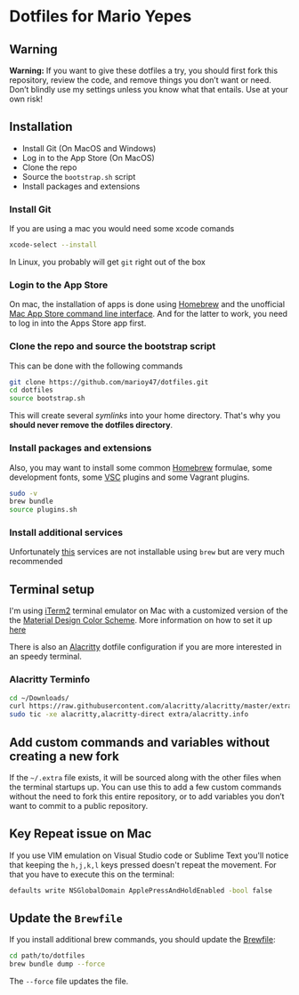 # Dotfiles for Mario Yepes

## Warning

**Warning:** If you want to give these dotfiles a try, you should first fork this repository, review the code, and remove things you don’t want or need. Don’t blindly use my settings unless you know what that entails. Use at your own risk!

## Installation

- Install Git (On MacOS and Windows)
- Log in to the App Store (On MacOS)
- Clone the repo
- Source the `bootstrap.sh` script
- Install packages and extensions

### Install Git

If you are using a mac you would need some xcode comands

```bash
xcode-select --install
```

In Linux, you probably will get `git` right out of the box

### Login to the App Store

On mac, the installation of apps is done using [Homebrew](https://brew.sh/) and the unofficial [Mac App Store command line interface](https://github.com/mas-cli/mas). And for the latter to work, you need to log in into the Apps Store app first.

### Clone the repo and source the bootstrap script

This can be done with the following commands

```bash
git clone https://github.com/marioy47/dotfiles.git
cd dotfiles
source bootstrap.sh
```

This will create several _symlinks_ into your home directory. That's why you **should never remove the dotfiles directory**.

### Install packages and extensions

Also, you may want to install some common [Homebrew](http://brew.sh/) formulae, some development fonts, some [VSC](https://code.visualstudio.com) plugins and some Vagrant plugins.

```bash
sudo -v
brew bundle
source plugins.sh
```

### Install additional services

Unfortunately [this](http://www.gingerbeardman.com/services/) services are not installable using `brew` but are very much recommended

## Terminal setup

I'm using [iTerm2](https://www.iterm2.com) terminal emulator on Mac with a customized version of the the [Material Design Color Scheme](https://github.com/MartinSeeler/iterm2-material-design). More information on how to set it up [here](http://iterm2colorschemes.com/)

There is also an [Alacritty](https://github.com/alacritty/alacritty/) dotfile configuration if you are more interested in an speedy terminal.

### Alacritty Terminfo

```bash
cd ~/Downloads/
curl https://raw.githubusercontent.com/alacritty/alacritty/master/extra/alacritty.info -O
sudo tic -xe alacritty,alacritty-direct extra/alacritty.info
```

## Add custom commands and variables without creating a new fork

If the `~/.extra` file exists, it will be sourced along with the other files when the terminal startups up. You can use this to add a few custom commands without the need to fork this entire repository, or to add variables you don’t want to commit to a public repository.

## Key Repeat issue on Mac

If you use VIM emulation on Visual Studio code or Sublime Text you'll notice that keeping the `h,j,k,l` keys pressed doesn't repeat the movement. For that you have to execute this on the terminal:

```bash
defaults write NSGlobalDomain ApplePressAndHoldEnabled -bool false
```

## Update the `Brewfile`

If you install additional brew commands, you should update the [Brewfile](Brewfile):

```bash
cd path/to/dotfiles
brew bundle dump --force
```

The `--force` file updates the file.
